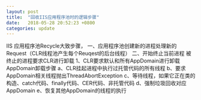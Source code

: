 ```yaml
---
layout: post
title:  "回收IIS应用程序池时的逻辑步骤"
date:   2018-05-28 20:52:23 +0800
categories: update
---
```

IIS 应用程序池Recycle大致步骤，
一、应用程序池创建新的进程处理新的Request（CLR线程池产生每个Reuqest的后台线程）
二、开始终止当前进程
	被终止的进程要求CLR进行卸载
	1、CLR要求默认和所有AppDomain进行卸载
		AppDomain卸载步骤
		a、CLR挂起进程中执行过托管代码的所有线程
		b、要求AppDomain相关线程抛出ThreadAbortException
		c、等待线程，如果它正在类的构造、catch代码、finally代码、CER代码、非托管代码
		d、强制垃圾回收对应AppDomain
    e、恢复其他AppDomain的线程的执行

